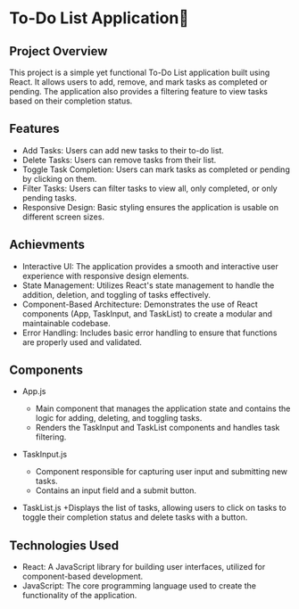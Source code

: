 # To-Do List Application📝

## Project Overview
This project is a simple yet functional To-Do List application built using React. It allows users to add, remove, and mark tasks as completed or pending. The application also provides a filtering feature to view tasks based on their completion status.

## Features
+ Add Tasks: Users can add new tasks to their to-do list.
+ Delete Tasks: Users can remove tasks from their list.
+ Toggle Task Completion: Users can mark tasks as completed or pending by clicking on them.
+ Filter Tasks: Users can filter tasks to view all, only completed, or only pending tasks.
+ Responsive Design: Basic styling ensures the application is usable on different screen sizes.

## Achievments 
+ Interactive UI: The application provides a smooth and interactive user experience with responsive design elements.
+ State Management: Utilizes React's state management to handle the addition, deletion, and toggling of tasks effectively.
+ Component-Based Architecture: Demonstrates the use of React components (App, TaskInput, and TaskList) to create a modular and maintainable codebase.
+ Error Handling: Includes basic error handling to ensure that functions are properly used and validated.

## Components
+ App.js
    + Main component that manages the application state and contains the logic for adding, deleting, and toggling tasks.
    + Renders the TaskInput and TaskList components and handles task filtering.

+ TaskInput.js
    + Component responsible for capturing user input and submitting new tasks.
    + Contains an input field and a submit button.

+ TaskList.js
    +Displays the list of tasks, allowing users to click on tasks to toggle their completion status and delete tasks with a button.

## Technologies Used
+ React: A JavaScript library for building user interfaces, utilized for component-based development.
+ JavaScript: The core programming language used to create the functionality of the application.

